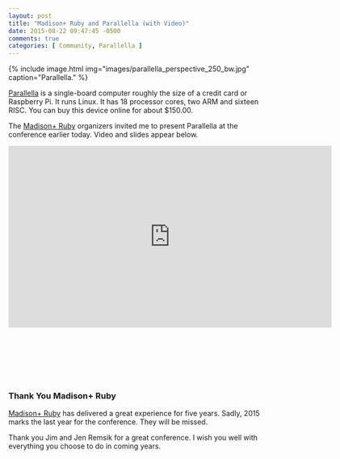 ```yaml
---
layout: post
title: "Madison+ Ruby and Parallella (with Video)"
date: 2015-08-22 09:47:45 -0500
comments: true
categories: [ Community, Parallella ]
---
```


{% include image.html img="images/parallella_perspective_250_bw.jpg" caption="Parallella." %} 

[Parallella](/blog/2014/07/07/parallella-quick-start-guide-with-gotchas/) is a single-board computer roughly the size of a credit card or Raspberry Pi. It runs Linux. It has 18 processor cores, two ARM and sixteen RISC. You can buy this device online for about $150.00.

The [Madison+ Ruby](http://madisonpl.us/ruby/) organizers invited me to present Parallella at the conference earlier today. Video and slides appear below.

<!--more-->

<center><iframe width="640" height="360" src="https://www.youtube.com/embed/BHZCCUEzK0s" frameborder="0" allowfullscreen></iframe></center>
<br/>&nbsp;
<br/>&nbsp;
<center><script async class="speakerdeck-embed" data-id="cf2abfd4752a417ca7b399761af38e2a" data-ratio="1.77777777777778" src="//speakerdeck.com/assets/embed.js"></script></center>
<br/>&nbsp;
<br/>&nbsp;

### Thank You Madison+ Ruby
[Madison+ Ruby](/blog/2013/08/25/madison-ruby-2013/) has delivered a great experience for five years. Sadly, 2015 marks the last year for the conference. They will be missed.

Thank you Jim and Jen Remsik for a great conference. I wish you well with everything you choose to do in coming years.
